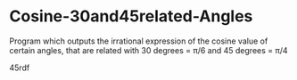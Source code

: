 # Cosine-30and45related-Angles
Program which outputs the irrational expression of the cosine value of certain angles, that are related with 30 degrees = π/6 and 45 degrees = π/4



45rdf
